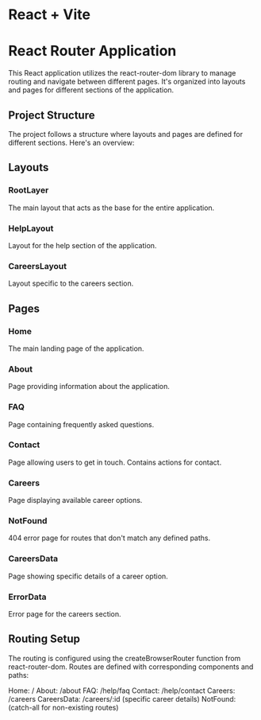 # React + Vite

# React Router Application
This React application utilizes the react-router-dom library to manage routing and navigate between different pages. It's organized into layouts and pages for different sections of the application.

## Project Structure
The project follows a structure where layouts and pages are defined for different sections. Here's an overview:

## Layouts
### RootLayer
The main layout that acts as the base for the entire application.

### HelpLayout
Layout for the help section of the application.

### CareersLayout
Layout specific to the careers section.

## Pages
### Home
The main landing page of the application.

### About
Page providing information about the application.

### FAQ
Page containing frequently asked questions.

### Contact
Page allowing users to get in touch. Contains actions for contact.

### Careers
Page displaying available career options.

### NotFound
404 error page for routes that don't match any defined paths.

### CareersData
Page showing specific details of a career option.

### ErrorData
Error page for the careers section.

## Routing Setup
The routing is configured using the createBrowserRouter function from react-router-dom. Routes are defined with corresponding components and paths:

Home: /
About: /about
FAQ: /help/faq
Contact: /help/contact
Careers: /careers
CareersData: /careers/:id (specific career details)
NotFound: (catch-all for non-existing routes)
